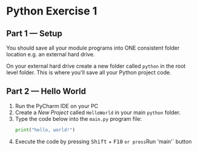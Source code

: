 # Python Exercise 1

## Part 1 — Setup

You should save all your module programs into ONE consistent folder location e.g. an external hard drive.

On your external hard drive create a new folder called `python` in the root level folder.  This is where you'll save all your Python project code.


## Part 2 — Hello World

1. Run the PyCharm IDE on your PC
2. Create a *New Project* called `HelloWorld` in your main `python` folder.
3. Type the code below into the `main.py` program file:
   ```python
   print("hello, world!")
   ```
4. Execute the code by pressing <kbd>Shift</kbd> + <kbd>F10</kbd> ` or press `Run 'main'` button

